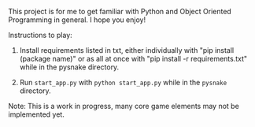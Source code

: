 This project is for me to get familiar with Python and Object Oriented Programming in general. I hope you enjoy!

Instructions to play:

1. Install requirements listed in txt, either individually with "pip install (package name)" or as all at once with "pip install -r requirements.txt" while in the pysnake directory.

2. Run `start_app.py` with `python start_app.py` while in the `pysnake` directory.

Note: This is a work in progress, many core game elements may not be implemented yet.

